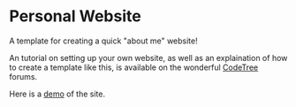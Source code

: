 # Personal Website
A template for creating a quick "about me" website!

An tutorial on setting up your own website, as well as an explaination of how to create a template like this, is available on the wonderful [CodeTree](https://codetree.net/t/creating-your-own-personal-website-tutorial/1980) forums.

Here is a [demo](http://cyral.github.io/Personal-Website/) of the site.